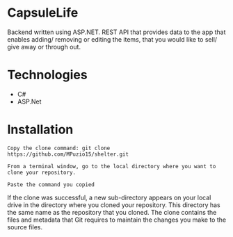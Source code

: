 # CapsuleLife
Backend written using ASP.NET. 
REST API that provides data to the app that enables adding/ removing or editing the items, that you would like to sell/ give away or through out. 

# Technologies

 - C#
 - ASP.Net

# Installation
```
Copy the clone command: git clone https://github.com/MPuzio15/shelter.git
```
```
From a terminal window, go to the local directory where you want to clone your repository.
```
```
Paste the command you copied
```

If the clone was successful, a new sub-directory appears on your local drive in the directory where you cloned your repository. 
This directory has the same name as the repository that you cloned. 
The clone contains the files and metadata that Git requires to maintain the changes you make to the source files.



